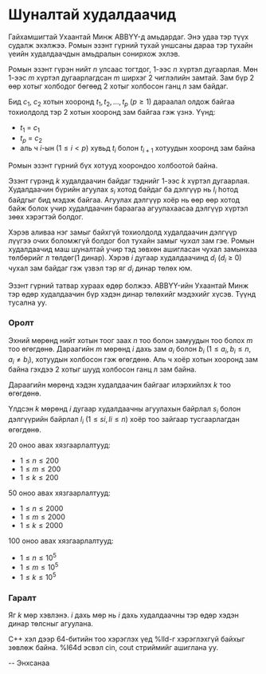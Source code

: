 Шуналтай худалдаачид
====================
Гайхамшигтай Ухаантай Минж ABBYY-д амьдардаг. Энэ удаа тэр түүх судалж эхэлжээ.
Ромын эзэнт гүрний тухай уншсаны дараа тэр тухайн үеийн худалдаачдын амьдралын
сонирхож эхлэв.

Ромын эзэнт гүрэн нийт $n$ улсаас тогтдог, 1-ээс $n$ хүртэл дугаарлая. Мөн 1-ээс
$m$ хүртэл дугаарлагдсан $m$ ширхэг 2 чиглэлийн замтай. Зам бүр 2 өөр хотыг
холбодог бөгөөд 2 хотыг холбосон ганц л зам байдаг.

Бид $c_1$, $c_2$ хотын хооронд  $t_1, t_2, ..., t_p$ ($p ≥ 1$) дараалал олдож
байгаа тохиолдолд тэр 2 хотын хооронд зам байгаа гэж үзнэ. Үүнд:

* $t_1$ = $c_1$
* $t_p$ = $c_2$
* аль ч $i$-ын ($1 ≤ i < p$) хувьд $t_i$ болон $t_{i+1}$  хотуудын  хооронд зам
  байна

Ромын эзэнт гүрний бүх хотууд хоорондоо холбоотой байна.

Эзэнт гүрэнд $k$ худалдаачин байдаг тэднийг 1-ээс $k$ хүртэл дугаарлая.
Худалдаачин бүрийн агуулах $s_i$ хотод байдаг ба дэлгүүр нь $l_i$ hотод байдгыг
бид мэдэж байгаа. Агуулах дэлгүүр хоёр нь өөр өөр хотод байж болох учир
худалдаачин бараагаа агуулахаасаа дэлгүүр хүртэл зөөх хэрэгтэй болдог.

Хэрэв аливаа нэг замыг байхгүй тохиолдолд худалдаачин дэлгүүр лүүгээ очих
боломжгүй болдог бол тухайн замыг *чухал* зам гэе. Ромын худалдаачид маш
шуналтай учир тэд зөвхөн ашигласан чухал замынхаа төлбөрийг л төлдөг($1$ динар).
Хэрэв $i$ дугаар худалдаачинд $d_i$ ($d_i$ ≥ 0) чухал зам байдаг гэж үзвэл тэр
яг $d_i$ динар төлөх юм.

Эзэнт гүрний татвар хураах өдөр болжээ. ABBYY-ийн Ухаантай Минж тэр өдөр
худалдаачин бүр хэдэн динар төлөхийг мэдэхийг хүсэв. Түүнд тусална уу.


### Оролт
Эхний мөрөнд нийт хотын тоог заах $n$ тоо болон замуудын тоо болох $m$ тоо
өгөгдөнө. Дараагийн $m$ мөрөнд  $i$ дахь зам $a_i$ болон $b_i$
($1 ≤ a_i, b_i ≤ n, a_i ≠ b_i$), хотуудын холбосон гэж өгөгдөнө. Аль ч хоёр
хотын хооронд зам байна гэхдээ 2 хотыг шууд холбосон ганц л зам байна.

Дараагийн мөрөнд хэдэн худалдаачин байгааг илэрхийлэх $k$ тоо өгөгдөнө.

Үлдсэн $k$ мөрөнд $i$ дугаар худалдаачны агуулахын байрлал $s_i$ болон
дэлгүүрийн байрлал $l_i$ ($1 ≤ si, li ≤ n$) хоёр тоо зайгаар тусгаарлагдан
өгөгдөнө.

$20$ оноо авах хязгаарлалтууд:

* $1 ≤ n ≤ 200$
* $1 ≤ m ≤ 200$
* $1 ≤ k ≤ 200$

$50$ оноо авах хязгаарлалтууд:

* $1 ≤ n ≤ 2000$
* $1 ≤ m ≤ 2000$
* $1 ≤ k ≤ 2000$

$100$ оноо авах хязгаарлалтууд:

* $1 ≤ n ≤ 10^5$
* $1 ≤ m ≤ 10^5$
* $1 ≤ k ≤ 10^5$


### Гаралт
Яг $k$ мөр хэвлэнэ. $i$ дахь мөр нь $i$ дахь худалдаачны тэр өдөр хэдэн динар
төлсныг агуулана.

C++ хэл дээр 64-битийн тоо хэрэглэх үед %lld-г хэрэглэхгүй байхыг зөвлөж байна.
%I64d эсвэл cin, cout стриймийг ашиглана уу.

-- Энхсанаа
